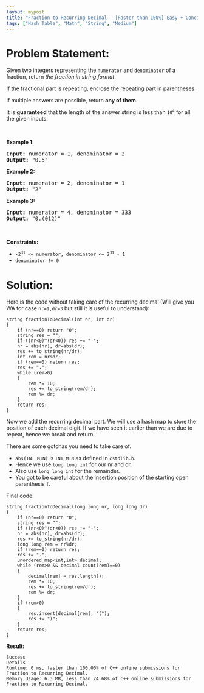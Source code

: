 ```yaml
---
layout: mypost
title: "Fraction to Recurring Decimal - [Faster than 100%] Easy + Concise C++ Step by step"
tags: ["Hash Table", "Math", "String", "Medium"]
---
```

# Problem Statement:
<p>Given two integers representing the <code>numerator</code> and <code>denominator</code> of a fraction, return <em>the fraction in string format</em>.</p>

<p>If the fractional part is repeating, enclose the repeating part in parentheses.</p>

<p>If multiple answers are possible, return <strong>any of them</strong>.</p>

<p>It is <strong>guaranteed</strong> that the length of the answer string is less than <code>10<sup>4</sup></code> for all the given inputs.</p>

<p>&nbsp;</p>
<p><strong class="example">Example 1:</strong></p>

<pre>
<strong>Input:</strong> numerator = 1, denominator = 2
<strong>Output:</strong> &quot;0.5&quot;
</pre>

<p><strong class="example">Example 2:</strong></p>

<pre>
<strong>Input:</strong> numerator = 2, denominator = 1
<strong>Output:</strong> &quot;2&quot;
</pre>

<p><strong class="example">Example 3:</strong></p>

<pre>
<strong>Input:</strong> numerator = 4, denominator = 333
<strong>Output:</strong> &quot;0.(012)&quot;
</pre>

<p>&nbsp;</p>
<p><strong>Constraints:</strong></p>

<ul>
	<li><code>-2<sup>31</sup> &lt;=&nbsp;numerator, denominator &lt;= 2<sup>31</sup> - 1</code></li>
	<li><code>denominator != 0</code></li>
</ul>

# Solution:
Here is the code without taking care of the recurring decimal (Will give you WA for case `nr=1,dr=3` but still it is useful to understand):
```
string fractionToDecimal(int nr, int dr) 
{
	if (nr==0) return "0";
	string res = "";
	if ((nr<0)^(dr<0)) res += "-";
	nr = abs(nr), dr=abs(dr);
	res += to_string(nr/dr);
	int rem = nr%dr;
	if (rem==0) return res;
	res += ".";
	while (rem>0)
	{
		rem *= 10;
		res += to_string(rem/dr);
		rem %= dr;
	}
	return res;
}
```

Now we add the recurring decimal part. We will use a hash map to store the position of each decimal digit. If we have seen it earlier than we are due to repeat, hence we break and return.

There are some gotchas you need to take care of.
- `abs(INT_MIN)` is `INT_MIN` as defined in `cstdlib.h`.
- Hence we use `long long int` for our nr and dr.
- Also use `long long int` for the remainder.
- You got to be careful about the insertion position of the starting open paranthesis `(`.

Final code:
```
string fractionToDecimal(long long nr, long long dr) 
{
    if (nr==0) return "0";
    string res = "";
    if ((nr<0)^(dr<0)) res += "-";
    nr = abs(nr), dr=abs(dr);
    res += to_string(nr/dr);
    long long rem = nr%dr;
    if (rem==0) return res;
    res += ".";
    unordered_map<int,int> decimal;
    while (rem>0 && decimal.count(rem)==0)
    {
        decimal[rem] = res.length();
        rem *= 10;
        res += to_string(rem/dr);
        rem %= dr;
    }
    if (rem>0)
    {
        res.insert(decimal[rem], "(");
        res += ")";
    }
    return res;
}
```

**Result:**
```
Success
Details
Runtime: 0 ms, faster than 100.00% of C++ online submissions for Fraction to Recurring Decimal.
Memory Usage: 6.3 MB, less than 74.68% of C++ online submissions for Fraction to Recurring Decimal.
```